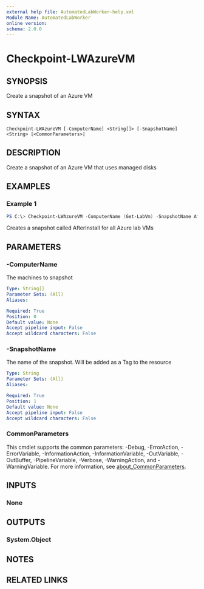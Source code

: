 ```yaml
---
external help file: AutomatedLabWorker-help.xml
Module Name: AutomatedLabWorker
online version:
schema: 2.0.0
---
```


# Checkpoint-LWAzureVM

## SYNOPSIS
Create a snapshot of an Azure VM

## SYNTAX

```
Checkpoint-LWAzureVM [-ComputerName] <String[]> [-SnapshotName] <String> [<CommonParameters>]
```

## DESCRIPTION
Create a snapshot of an Azure VM that uses managed disks

## EXAMPLES

### Example 1
```powershell
PS C:\> Checkpoint-LWAzureVM -ComputerName (Get-LabVm) -SnapshotName AfterInstall
```

Creates a snapshot called AfterInstall for all Azure lab VMs

## PARAMETERS

### -ComputerName
The machines to snapshot

```yaml
Type: String[]
Parameter Sets: (All)
Aliases:

Required: True
Position: 0
Default value: None
Accept pipeline input: False
Accept wildcard characters: False
```

### -SnapshotName
The name of the snapshot.
Will be added as a Tag to the resource

```yaml
Type: String
Parameter Sets: (All)
Aliases:

Required: True
Position: 1
Default value: None
Accept pipeline input: False
Accept wildcard characters: False
```

### CommonParameters
This cmdlet supports the common parameters: -Debug, -ErrorAction, -ErrorVariable, -InformationAction, -InformationVariable, -OutVariable, -OutBuffer, -PipelineVariable, -Verbose, -WarningAction, and -WarningVariable. For more information, see [about_CommonParameters](http://go.microsoft.com/fwlink/?LinkID=113216).

## INPUTS

### None
## OUTPUTS

### System.Object
## NOTES

## RELATED LINKS
